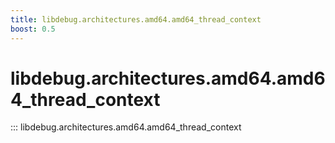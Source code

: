 ```yaml
---
title: libdebug.architectures.amd64.amd64_thread_context
boost: 0.5
---
```

# libdebug.architectures.amd64.amd64_thread_context
::: libdebug.architectures.amd64.amd64_thread_context
